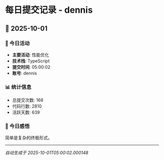 # 每日提交记录 - dennis

## 📅 2025-10-01

### 🎯 今日活动
- **主要活动**: 性能优化
- **技术栈**: TypeScript
- **提交时间**: 05:00:02
- **账号**: dennis

### 📊 统计信息
- 总提交次数: 168
- 代码行数: 2810
- 活跃天数: 639

### 💭 今日感悟
简单是复杂的终极形式。

---
*自动生成于 2025-10-01T05:00:02.000148*
